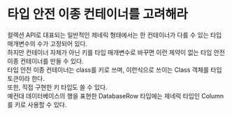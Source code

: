 타입 안전 이종 컨테이너를 고려해라
====================================

컬렉션 API로 대표되는 일반적인 제네릭 형태에서는 한 컨테이너가 다를 수 있는 타입 매개변수의 수가 고정되어 있다.     
하지만 컨테이너 자체가 아닌 키를 타입 매개변수로 바꾸면 이런 제약이 없는 타입 안전 이종 컨테이너를 만들 수 있다.    
타입 안전 이종 컨테이너는 class를 키로 쓰며, 이런식으로 쓰이는 Class 객체를 타입 토큰이라 한다.    
또한, 직접 구현한 키 타입도 쓸 수 있다.      
예컨대 데이터베이스의 행을 표현한 DatabaseRow 타입에는 제네릭 타입인 Column<T>를 키로 사용할 수 있다.       
    
